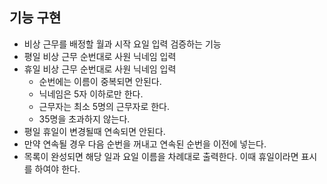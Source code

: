 ## 기능 구현

- 비상 근무를 배정할 월과 시작 요일 입력 검증하는 기능
- 평일 비상 근무 순번대로 사원 닉네임 입력
- 휴일 비상 근무 순번대로 사원 닉네임 입력
    - 순번에는 이름이 중복되면 안된다.
    - 닉네임은 5자 이하로만 한다.
    - 근무자는 최소 5명의 근무자로 한다.
    - 35명을 초과하지 않는다.
- 평일 휴일이 변경될때 연속되면 안된다.
- 만약 연속될 경우 다음 순번을 꺼내고 연속된  순번을 이전에 넣는다.
- 목록이 완성되면 해당 일과 요일 이름을 차례대로 출력한다. 이때 휴일이라면 표시를 하여야 한다.